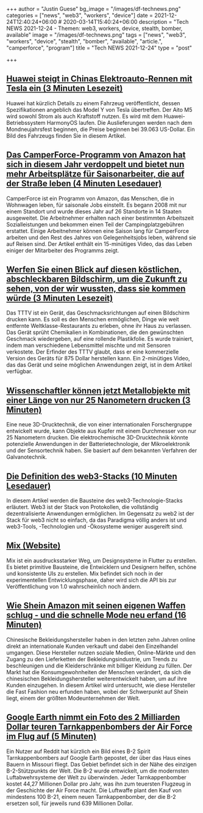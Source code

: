 +++
author = "Justin Guese"
bg_image = "/images/df-technews.png"
categories = ["news", "web3", "workers", "device"]
date = 2021-12-24T12:40:24+06:00 # 2020-03-14T15:40:24+06:00
description = "Tech NEWS 2021-12-24 - Themen: web3, workers, device, stealth, bomber, available"
image = "/images/df-technews.png"
tags = ["news", "web3", "workers", "device", "stealth", "bomber", "available", "article.", "camperforce", "program"]
title = "Tech NEWS 2021-12-24"
type = "post"

+++

## [Huawei steigt in Chinas Elektroauto-Rennen mit Tesla ein (3 Minuten Lesezeit)](https://www.cnbc.com/2021/12/23/huawei-joins-chinas-electric-car-race-in-competition-with-tesla.html)

 Huawei hat kürzlich Details zu einem Fahrzeug veröffentlicht, dessen Spezifikationen angeblich das Model Y von Tesla übertreffen. Der Aito M5 wird sowohl Strom als auch Kraftstoff nutzen. Es wird mit dem Huawei-Betriebssystem HarmonyOS laufen. Die Auslieferungen werden nach dem Mondneujahrsfest beginnen, die Preise beginnen bei 39.063 US-Dollar. Ein Bild des Fahrzeugs finden Sie in diesem Artikel.

## [Das CamperForce-Programm von Amazon hat sich in diesem Jahr verdoppelt und bietet nun mehr Arbeitsplätze für Saisonarbeiter, die auf der Straße leben (4 Minuten Lesedauer)](https://www.cnbc.com/2021/12/23/inside-the-growing-amazon-camperforce-program-featured-in-nomadland.html)

 CamperForce ist ein Programm von Amazon, das Menschen, die in Wohnwagen leben, für saisonale Jobs einstellt. Es begann 2008 mit nur einem Standort und wurde dieses Jahr auf 26 Standorte in 14 Staaten ausgeweitet. Die Arbeitnehmer erhalten nach einer bestimmten Arbeitszeit Sozialleistungen und bekommen einen Teil der Campingplatzgebühren erstattet. Einige Arbeitnehmer können eine Saison lang für CamperForce arbeiten und den Rest des Jahres von Gelegenheitsjobs leben, während sie auf Reisen sind. Der Artikel enthält ein 15-minütiges Video, das das Leben einiger der Mitarbeiter des Programms zeigt.

## [Werfen Sie einen Blick auf diesen köstlichen, abschleckbaren Bildschirm, um die Zukunft zu sehen, von der wir wussten, dass sie kommen würde (3 Minuten Lesezeit)](https://www.theverge.com/2021/12/23/22851585/lick-taste-the-tv-screen-snozzberries-flavor-chemicals-menu)

 Das TTTV ist ein Gerät, das Geschmacksrichtungen auf einen Bildschirm drucken kann. Es soll es den Menschen ermöglichen, Dinge wie weit entfernte Weltklasse-Restaurants zu erleben, ohne ihr Haus zu verlassen. Das Gerät sprüht Chemikalien in Kombinationen, die den gewünschten Geschmack wiedergeben, auf eine rollende Plastikfolie. Es wurde trainiert, indem man verschiedene Lebensmittel mischte und mit Sensoren verkostete. Der Erfinder des TTTV glaubt, dass er eine kommerzielle Version des Geräts für 875 Dollar herstellen kann. Ein 2-minütiges Video, das das Gerät und seine möglichen Anwendungen zeigt, ist in dem Artikel verfügbar.

## [Wissenschaftler können jetzt Metallobjekte mit einer Länge von nur 25 Nanometern drucken (3 Minuten)](https://interestingengineering.com/scientists-can-now-print-metal-objects-that-are-only-25-nanometers-long)

 Eine neue 3D-Drucktechnik, die von einer internationalen Forschergruppe entwickelt wurde, kann Objekte aus Kupfer mit einem Durchmesser von nur 25 Nanometern drucken. Die elektrochemische 3D-Drucktechnik könnte potenzielle Anwendungen in der Batterietechnologie, der Mikroelektronik und der Sensortechnik haben. Sie basiert auf dem bekannten Verfahren der Galvanotechnik.

## [Die Definition des web3-Stacks (10 Minuten Lesedauer)](https://bit.ly/3FsS5ng/1/0100017dec2164e1-e07c2278-493a-41ec-a0f2-b4bf602a9080-000000/K2C4eU2pqPSH6UOaQc_KwoJ_Yf4e3FbtqDha0UgAFjU=229)

 In diesem Artikel werden die Bausteine des web3-Technologie-Stacks erläutert. Web3 ist der Stack von Protokollen, die vollständig dezentralisierte Anwendungen ermöglichen. Im Gegensatz zu web2 ist der Stack für web3 nicht so einfach, da das Paradigma völlig anders ist und web3-Tools, -Technologien und -Ökosysteme weniger ausgereift sind.

## [Mix (Website)](https://bit.ly/3JemNTy/1/0100017dec2164e1-e07c2278-493a-41ec-a0f2-b4bf602a9080-000000/iT_s4_j_ykC7Ni26yq_V1J4TFygOFG4IWjiLGWvdxMA=229)

 Mix ist ein ausdrucksstarker Weg, um Designsysteme in Flutter zu erstellen. Es bietet primitive Bausteine, die Entwicklern und Designern helfen, schöne und konsistente UIs zu erstellen. Mix befindet sich noch in der experimentellen Entwicklungsphase, daher wird sich die API bis zur Veröffentlichung von 1.0 wahrscheinlich noch ändern.

## [Wie Shein Amazon mit seinen eigenen Waffen schlug - und die schnelle Mode neu erfand (16 Minuten)](https://restofworld.org/2021/how-shein-beat-amazon-and-reinvented-fast-fashion/)

 Chinesische Bekleidungshersteller haben in den letzten zehn Jahren online direkt an internationale Kunden verkauft und dabei den Einzelhandel umgangen. Diese Hersteller nutzen soziale Medien, Online-Märkte und den Zugang zu den Lieferketten der Bekleidungsindustrie, um Trends zu beschleunigen und die Kleiderschränke mit billiger Kleidung zu füllen. Der Markt hat die Konsumgewohnheiten der Menschen verändert, da sich die chinesischen Bekleidungshersteller weiterentwickelt haben, um auf ihre Kunden einzugehen. In diesem Artikel wird untersucht, wie diese Hersteller die Fast Fashion neu erfunden haben, wobei der Schwerpunkt auf Shein liegt, einem der größten Modeunternehmen der Welt.

## [Google Earth nimmt ein Foto des 2 Milliarden Dollar teuren Tarnkappenbombers der Air Force im Flug auf (5 Minuten)](https://www.popsci.com/military/air-force-b2-spirit-bomber-google-earth/)

 Ein Nutzer auf Reddit hat kürzlich ein Bild eines B-2 Spirit Tarnkappenbombers auf Google Earth gepostet, der über das Haus eines Bauern in Missouri fliegt. Das Gebiet befindet sich in der Nähe des einzigen B-2-Stützpunkts der Welt. Die B-2 wurde entwickelt, um die modernsten Luftabwehrsysteme der Welt zu überwinden. Jeder Tarnkappenbomber kostet 44,27 Millionen Dollar pro Jahr, was ihn zum teuersten Flugzeug in der Geschichte der Air Force macht. Die Luftwaffe plant den Kauf von mindestens 100 B-21, einem neuen Tarnkappenbomber, der die B-2 ersetzen soll, für jeweils rund 639 Millionen Dollar.

